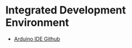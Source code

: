 # Integrated Development Environment

- [Arduino IDE Github](https://github.com/arduino/Arduino/tree/1.6.9)

